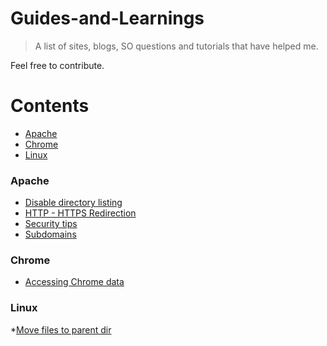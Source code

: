 # Guides-and-Learnings

> A list of sites, blogs, SO questions and tutorials that have helped me.

Feel free to contribute.

Contents
========

* [Apache](#apache)
* [Chrome](#chrome)
* [Linux](#linux)

### Apache

* [Disable directory listing](http://stackoverflow.com/questions/2530372/how-do-i-disable-directory-browsing)
* [HTTP - HTTPS Redirection](http://stackoverflow.com/questions/16200501/http-to-https-apache-redirection)
* [Security tips](http://www.tecmint.com/apache-security-tips/)
* [Subdomains](http://stackoverflow.com/questions/4203580/creating-subdomains-in-amazon-ec2)

### Chrome

* [Accessing Chrome data](http://digital-forensics.sans.org/blog/2010/01/21/google-chrome-forensics/)

### Linux

*[Move files to parent dir](http://stackoverflow.com/questions/20192070/how-to-move-all-files-including-hidden-files-into-parent-directory-via)

